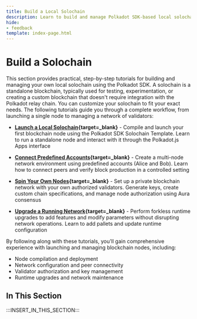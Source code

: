 ```yaml
---
title: Build a Local Solochain
description: Learn to build and manage Polkadot SDK-based local solochains. Covers setup, networking, authorization, monitoring, and upgrades.
hide: 
- feedback
template: index-page.html
---
```


# Build a Solochain

This section provides practical, step-by-step tutorials for building and managing your own local solochain using the Polkadot SDK. A solochain is a standalone blockchain, typically used for testing, experimentation, or creating a custom blockchain that doesn't require integration with the Polkadot relay chain. You can customize your solochain to fit your exact needs. The following tutorials guide you through a complete workflow, from launching a single node to managing a network of validators:

- **[Launch a Local Solochain](/tutorials/polkadot-sdk/parachains/local-chain/launch-a-local-solochain/){target=\_blank}** - Compile and launch your first blockchain node using the Polkadot SDK Solochain Template. Learn to run a standalone node and interact with it through the Polkadot.js Apps interface

- **[Connect Predefined Accounts](/tutorials/polkadot-sdk/parachains/local-chain/connect-multiple-nodes/){target=\_blank}** - Create a multi-node network environment using predefined accounts (Alice and Bob). Learn how to connect peers and verify block production in a controlled setting

- **[Spin Your Own Nodes](/tutorials/polkadot-sdk/parachains/local-chain/spin-your-nodes/){target=\_blank}** - Set up a private blockchain network with your own authorized validators. Generate keys, create custom chain specifications, and manage node authorization using Aura consensus

- **[Upgrade a Running Network](/tutorials/polkadot-sdk/parachains/local-chain/upgrade-a-running-network/){target=\_blank}** - Perform forkless runtime upgrades to add features and modify parameters without disrupting network operations. Learn to add pallets and update runtime configuration

By following along with these tutorials, you'll gain comprehensive experience with launching and managing blockchain nodes, including: 	

- Node compilation and deployment	
- Network configuration and peer connectivity	
- Validator authorization and key management	
- Runtime upgrades and network maintenance

## In This Section

:::INSERT_IN_THIS_SECTION:::
